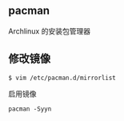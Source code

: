 ## pacman

Archlinux 的安装包管理器

## 修改镜像

```
$ vim /etc/pacman.d/mirrorlist
```

启用镜像

```
pacman -Syyn
```


